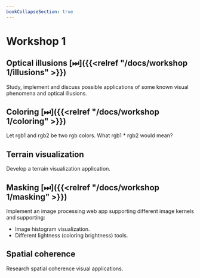 ```yaml
---
bookCollapseSection: true
---
```


# Workshop 1

## Optical illusions [⏭]({{<relref "/docs/workshop 1/illusions" >}})

Study, implement and discuss possible applications of some known visual phenomena and optical illusions.

## Coloring [⏭]({{<relref "/docs/workshop 1/coloring" >}})

Let rgb1 and rgb2 be two rgb colors. What rgb1 \* rgb2 would mean?

## Terrain visualization

Develop a terrain visualization application.

## Masking [⏭]({{<relref "/docs/workshop 1/masking" >}})

Implement an image processing web app supporting different image kernels and supporting:

- Image histogram visualization.
- Different lightness (coloring brightness) tools.

## Spatial coherence

Research spatial coherence visual applications.

